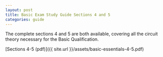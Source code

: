 ```yaml
---
layout: post
title: Basic Exam Study Guide Sections 4 and 5
categories: guide
---
```


The complete sections 4 and 5 are both available, covering all the circuit theory necessary for the Basic Qualification.

[Sections 4-5 (pdf)]({{ site.url }}/assets/basic-essentials-4-5.pdf)
